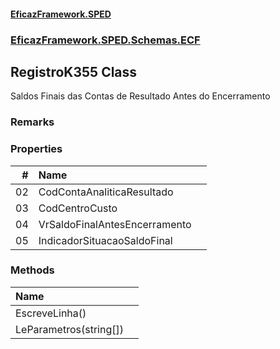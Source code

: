 #### [EficazFramework.SPED](EficazFrameworkSPED.md 'EficazFramework SPED')
### [EficazFramework.SPED.Schemas.ECF](EficazFramework.SPED.Schemas.ECF.md 'EficazFramework.SPED.Schemas.ECF')

## RegistroK355 Class

Saldos Finais das Contas de Resultado Antes do Encerramento

### Remarks
### Properties

| # | Name | |
| ---: | :--- | :--- |
| 02 | CodContaAnaliticaResultado |  |
| 03 | CodCentroCusto |  |
| 04 | VrSaldoFinalAntesEncerramento |  |
| 05 | IndicadorSituacaoSaldoFinal |  |
### Methods

| Name | |
| :--- | :--- |
| EscreveLinha() |  |
| LeParametros(string[]) |  |
